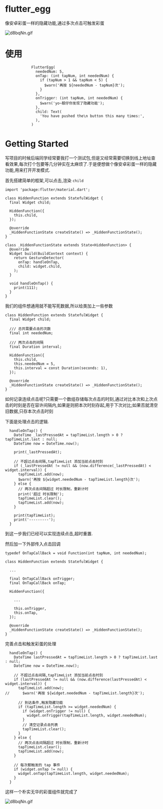# flutter_egg

像安卓彩蛋一样的隐藏功能,通过多次点击可触发彩蛋

![d8bqNn.gif](https://upload-images.jianshu.io/upload_images/13417663-35919da410b57b2a.gif?imageMogr2/auto-orient/strip)


# 使用
```
            FlutterEgg(
              neededNum: 5,
              onTap: (int tapNum, int neededNum) {
                if (tapNum > 1 && tapNum < 5) {
                  $warn('再按 ${neededNum - tapNum}次');
                }
              },
              onTrigger: (int tapNum, int neededNum) {
                $warn('yo~靓仔你发现了隐藏功能');
              },
              child: Text(
                'You have pushed the\n button this many times:',
              ),
            )
```


# Getting Started

写项目的时候后端同学经常要我打一个测试包,但是又经常需要切换到线上地址查看效果,每次打个包要等几分钟实在太麻烦了.于是便想做个像安卓彩蛋一样的隐藏功能,用来打开开发模式.


首先搭建简单的框架,可以点击,渲染 `child`
```
import 'package:flutter/material.dart';

class HiddenFunction extends StatefulWidget {
  final Widget child;

  HiddenFunction({
    this.child,
  });

  @override
  _HiddenFunctionState createState() => _HiddenFunctionState();
}

class _HiddenFunctionState extends State<HiddenFunction> {
  @override
  Widget build(BuildContext context) {
    return GestureDetector(
      onTap: handleOnTap,
      child: widget.child,
    );
  }

  void handleOnTap() {
    print(111);
  }
}

```

我们的组件想通用就不能写死数据,所以给类加上一些参数
```
class HiddenFunction extends StatefulWidget {
  final Widget child;

  /// 总共需要点击的次数
  final int neededNum;

  /// 两次点击的间隔
  final Duration interval;

  HiddenFunction({
    this.child,
    this.neededNum = 5,
    this.interval = const Duration(seconds: 1),
  });

  @override
  _HiddenFunctionState createState() => _HiddenFunctionState();
}
```

如何记录连续点击呢?只需要一个数组存储每次点击的时刻,通过对比本次和上次点击的时刻是否在容许间隔内,如果是则把本次时刻存起,用于下次对比;如果否就清空旧数据,只存本次点击时刻

下面是处理点击的逻辑.
```
  handleOnTap() {
    DateTime _lastPressedAt = tapTimeList.length > 0 ? tapTimeList.last : null;
    DateTime now = DateTime.now();

    print(_lastPressedAt);

    // 不超过点击间隔,tapTimeList 添加当前点击时刻
    if (_lastPressedAt != null && (now.difference(_lastPressedAt) < widget.interval)) {
      tapTimeList.add(now);
      $warn('再按 ${widget.neededNum - tapTimeList.length}次');
    } else {
      // 两次点击间隔超过 时长限制，重新计时
      print('超过 时长限制');
      tapTimeList.clear();
      tapTimeList.add(now);
    }

    print(tapTimeList);
    print('---------');
  }
```

到这一步我们已经可以实现连续点击,超时重置.

然后加一下外部传入点击回调

```
typedef OnTapCallBack = void Function(int tapNum, int neededNum);

class HiddenFunction extends StatefulWidget {
  
  ...
  
  final OnTapCallBack onTrigger;
  final OnTapCallBack onTap;

  HiddenFunction({
  
    ...
  
    this.onTrigger,
    this.onTap,
  });

  @override
  _HiddenFunctionState createState() => _HiddenFunctionState();
}
```

完善点击和触发彩蛋的处理
```
  handleOnTap() {
    DateTime lastPressedAt = tapTimeList.length > 0 ? tapTimeList.last : null;
    DateTime now = DateTime.now();

    // 不超过点击间隔,tapTimeList 添加当前点击时刻
    if (lastPressedAt != null && (now.difference(lastPressedAt) < widget.interval)) {
      tapTimeList.add(now);
//      $warn('再按 ${widget.neededNum - tapTimeList.length}次');

      // 到达条件,触发隐藏功能
      if (tapTimeList.length >= widget.neededNum) {
        if (widget.onTrigger != null) {
          widget.onTrigger(tapTimeList.length, widget.neededNum);
        }
        // 清空记录点击列表
        tapTimeList.clear();
      }
    } else {
      // 两次点击间隔超过 时长限制，重新计时
      tapTimeList.clear();
      tapTimeList.add(now);
    }

    // 每次都触发的 tap 事件
    if (widget.onTap != null) {
      widget.onTap(tapTimeList.length, widget.neededNum);
    }
  }
```

这样一个朴实无华的彩蛋组件就完成了

![d8bqNn.gif](https://upload-images.jianshu.io/upload_images/13417663-35919da410b57b2a.gif?imageMogr2/auto-orient/strip)

